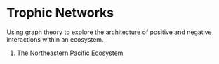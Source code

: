 # Trophic Networks

Using graph theory to explore the architecture of positive and negative interactions within an ecosystem.

1. [The Northeastern Pacific Ecosystem](https://github.com/dirediredocks/Trophic_Networks/blob/master/NEPacific.md)
